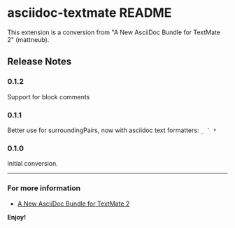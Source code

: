 # asciidoc-textmate README

This extension is a conversion from "A New AsciiDoc Bundle for TextMate 2" (mattneub).

## Release Notes

### 0.1.2

Support for block comments

### 0.1.1

Better use for surroundingPairs, now with asciidoc text formatters: ``_ ` *``

### 0.1.0

Initial conversion.

-----------------------------------------------------------------------------------------------------------

### For more information

* [A New AsciiDoc Bundle for TextMate 2](https://github.com/mattneub/AsciiDoc-TextMate-2.tmbundle)

**Enjoy!**
